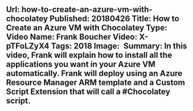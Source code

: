 Url: how-to-create-an-azure-vm-with-chocolatey
Published: 20180426
Title: How to Create an Azure VM with Chocolatey
Type: Video
Name: Frank Boucher
Video: X-pTFoLZyX4
Tags: 2018
Image: <img class="lazy" src="data:image/gif;base64,R0lGODlhAQABAIAAAAAAAP///yH5BAEAAAAALAAAAAABAAEAAAIBRAA7" data-src="/content/images/videos/03-01.jpg" alt="How to Create an Azure VM with Chocolatey" title="How to Create an Azure VM with Chocolatey" />
Summary: In this video, Frank will explain how to install all the applications you want in your Azure VM automatically. Frank will deploy using an Azure Resource Manager ARM template and a Custom Script Extension that will call a #Chocolatey script. 
---